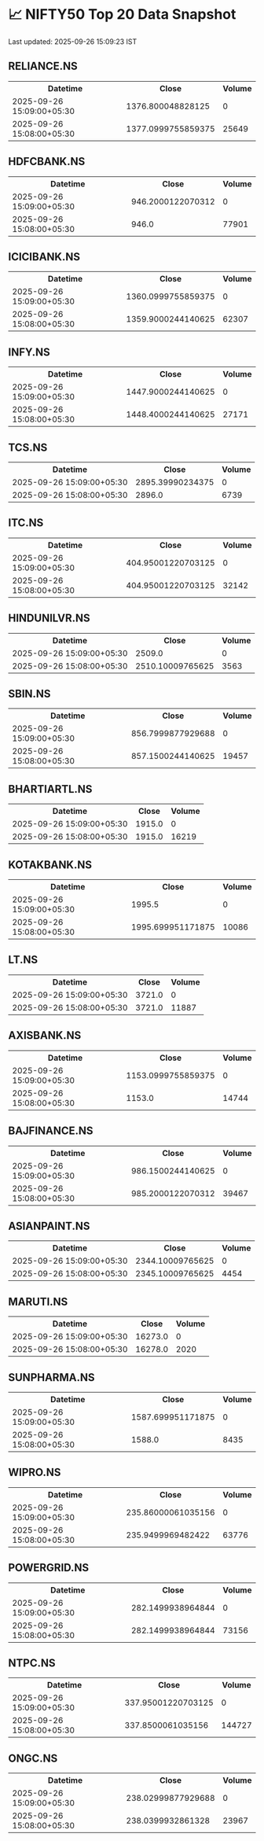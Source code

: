 # 📈 NIFTY50 Top 20 Data Snapshot

Last updated: 2025-09-26 15:09:23 IST

## RELIANCE.NS

<table>
  <tr><th>Datetime</th><th>Close</th><th>Volume</th></tr>
  <tr><td>2025-09-26 15:09:00+05:30</td><td>1376.800048828125</td><td>0</td></tr>
  <tr><td>2025-09-26 15:08:00+05:30</td><td>1377.0999755859375</td><td>25649</td></tr>
</table>

## HDFCBANK.NS

<table>
  <tr><th>Datetime</th><th>Close</th><th>Volume</th></tr>
  <tr><td>2025-09-26 15:09:00+05:30</td><td>946.2000122070312</td><td>0</td></tr>
  <tr><td>2025-09-26 15:08:00+05:30</td><td>946.0</td><td>77901</td></tr>
</table>

## ICICIBANK.NS

<table>
  <tr><th>Datetime</th><th>Close</th><th>Volume</th></tr>
  <tr><td>2025-09-26 15:09:00+05:30</td><td>1360.0999755859375</td><td>0</td></tr>
  <tr><td>2025-09-26 15:08:00+05:30</td><td>1359.9000244140625</td><td>62307</td></tr>
</table>

## INFY.NS

<table>
  <tr><th>Datetime</th><th>Close</th><th>Volume</th></tr>
  <tr><td>2025-09-26 15:09:00+05:30</td><td>1447.9000244140625</td><td>0</td></tr>
  <tr><td>2025-09-26 15:08:00+05:30</td><td>1448.4000244140625</td><td>27171</td></tr>
</table>

## TCS.NS

<table>
  <tr><th>Datetime</th><th>Close</th><th>Volume</th></tr>
  <tr><td>2025-09-26 15:09:00+05:30</td><td>2895.39990234375</td><td>0</td></tr>
  <tr><td>2025-09-26 15:08:00+05:30</td><td>2896.0</td><td>6739</td></tr>
</table>

## ITC.NS

<table>
  <tr><th>Datetime</th><th>Close</th><th>Volume</th></tr>
  <tr><td>2025-09-26 15:09:00+05:30</td><td>404.95001220703125</td><td>0</td></tr>
  <tr><td>2025-09-26 15:08:00+05:30</td><td>404.95001220703125</td><td>32142</td></tr>
</table>

## HINDUNILVR.NS

<table>
  <tr><th>Datetime</th><th>Close</th><th>Volume</th></tr>
  <tr><td>2025-09-26 15:09:00+05:30</td><td>2509.0</td><td>0</td></tr>
  <tr><td>2025-09-26 15:08:00+05:30</td><td>2510.10009765625</td><td>3563</td></tr>
</table>

## SBIN.NS

<table>
  <tr><th>Datetime</th><th>Close</th><th>Volume</th></tr>
  <tr><td>2025-09-26 15:09:00+05:30</td><td>856.7999877929688</td><td>0</td></tr>
  <tr><td>2025-09-26 15:08:00+05:30</td><td>857.1500244140625</td><td>19457</td></tr>
</table>

## BHARTIARTL.NS

<table>
  <tr><th>Datetime</th><th>Close</th><th>Volume</th></tr>
  <tr><td>2025-09-26 15:09:00+05:30</td><td>1915.0</td><td>0</td></tr>
  <tr><td>2025-09-26 15:08:00+05:30</td><td>1915.0</td><td>16219</td></tr>
</table>

## KOTAKBANK.NS

<table>
  <tr><th>Datetime</th><th>Close</th><th>Volume</th></tr>
  <tr><td>2025-09-26 15:09:00+05:30</td><td>1995.5</td><td>0</td></tr>
  <tr><td>2025-09-26 15:08:00+05:30</td><td>1995.699951171875</td><td>10086</td></tr>
</table>

## LT.NS

<table>
  <tr><th>Datetime</th><th>Close</th><th>Volume</th></tr>
  <tr><td>2025-09-26 15:09:00+05:30</td><td>3721.0</td><td>0</td></tr>
  <tr><td>2025-09-26 15:08:00+05:30</td><td>3721.0</td><td>11887</td></tr>
</table>

## AXISBANK.NS

<table>
  <tr><th>Datetime</th><th>Close</th><th>Volume</th></tr>
  <tr><td>2025-09-26 15:09:00+05:30</td><td>1153.0999755859375</td><td>0</td></tr>
  <tr><td>2025-09-26 15:08:00+05:30</td><td>1153.0</td><td>14744</td></tr>
</table>

## BAJFINANCE.NS

<table>
  <tr><th>Datetime</th><th>Close</th><th>Volume</th></tr>
  <tr><td>2025-09-26 15:09:00+05:30</td><td>986.1500244140625</td><td>0</td></tr>
  <tr><td>2025-09-26 15:08:00+05:30</td><td>985.2000122070312</td><td>39467</td></tr>
</table>

## ASIANPAINT.NS

<table>
  <tr><th>Datetime</th><th>Close</th><th>Volume</th></tr>
  <tr><td>2025-09-26 15:09:00+05:30</td><td>2344.10009765625</td><td>0</td></tr>
  <tr><td>2025-09-26 15:08:00+05:30</td><td>2345.10009765625</td><td>4454</td></tr>
</table>

## MARUTI.NS

<table>
  <tr><th>Datetime</th><th>Close</th><th>Volume</th></tr>
  <tr><td>2025-09-26 15:09:00+05:30</td><td>16273.0</td><td>0</td></tr>
  <tr><td>2025-09-26 15:08:00+05:30</td><td>16278.0</td><td>2020</td></tr>
</table>

## SUNPHARMA.NS

<table>
  <tr><th>Datetime</th><th>Close</th><th>Volume</th></tr>
  <tr><td>2025-09-26 15:09:00+05:30</td><td>1587.699951171875</td><td>0</td></tr>
  <tr><td>2025-09-26 15:08:00+05:30</td><td>1588.0</td><td>8435</td></tr>
</table>

## WIPRO.NS

<table>
  <tr><th>Datetime</th><th>Close</th><th>Volume</th></tr>
  <tr><td>2025-09-26 15:09:00+05:30</td><td>235.86000061035156</td><td>0</td></tr>
  <tr><td>2025-09-26 15:08:00+05:30</td><td>235.9499969482422</td><td>63776</td></tr>
</table>

## POWERGRID.NS

<table>
  <tr><th>Datetime</th><th>Close</th><th>Volume</th></tr>
  <tr><td>2025-09-26 15:09:00+05:30</td><td>282.1499938964844</td><td>0</td></tr>
  <tr><td>2025-09-26 15:08:00+05:30</td><td>282.1499938964844</td><td>73156</td></tr>
</table>

## NTPC.NS

<table>
  <tr><th>Datetime</th><th>Close</th><th>Volume</th></tr>
  <tr><td>2025-09-26 15:09:00+05:30</td><td>337.95001220703125</td><td>0</td></tr>
  <tr><td>2025-09-26 15:08:00+05:30</td><td>337.8500061035156</td><td>144727</td></tr>
</table>

## ONGC.NS

<table>
  <tr><th>Datetime</th><th>Close</th><th>Volume</th></tr>
  <tr><td>2025-09-26 15:09:00+05:30</td><td>238.02999877929688</td><td>0</td></tr>
  <tr><td>2025-09-26 15:08:00+05:30</td><td>238.0399932861328</td><td>23967</td></tr>
</table>

